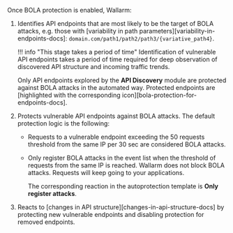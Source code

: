 Once BOLA protection is enabled, Wallarm:

1. Identifies API endpoints that are most likely to be the target of BOLA attacks, e.g. those with [variability in path parameters][variability-in-endpoints-docs]: `domain.com/path1/path2/path3/{variative_path4}`.

    !!! info "This stage takes a period of time"
        Identification of vulnerable API endpoints takes a period of time required for deep observation of discovered API structure and incoming traffic trends.
    
    Only API endpoints explored by the **API Discovery** module are protected against BOLA attacks in the automated way. Protected endpoints are [highlighted with the corresponding icon][bola-protection-for-endpoints-docs].
1. Protects vulnerable API endpoints against BOLA attacks. The default protection logic is the following:

    * Requests to a vulnerable endpoint exceeding the 50 requests threshold from the same IP per 30 sec are considered BOLA attacks.
    * Only register BOLA attacks in the event list when the threshold of requests from the same IP is reached. Wallarm does not block BOLA attacks. Requests will keep going to your applications.

        The corresponding reaction in the autoprotection template is **Only register attacks**.
1. Reacts to [changes in API structure][changes-in-api-structure-docs] by protecting new vulnerable endpoints and disabling protection for removed endpoints.
